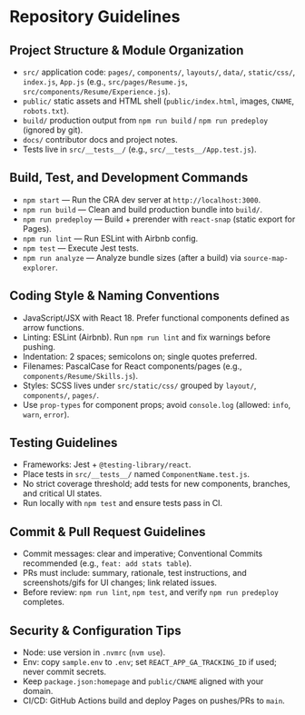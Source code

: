 # Repository Guidelines

## Project Structure & Module Organization
- `src/` application code: `pages/`, `components/`, `layouts/`, `data/`, `static/css/`, `index.js`, `App.js` (e.g., `src/pages/Resume.js`, `src/components/Resume/Experience.js`).
- `public/` static assets and HTML shell (`public/index.html`, images, `CNAME`, `robots.txt`).
- `build/` production output from `npm run build` / `npm run predeploy` (ignored by git).
- `docs/` contributor docs and project notes.
- Tests live in `src/__tests__/` (e.g., `src/__tests__/App.test.js`).

## Build, Test, and Development Commands
- `npm start` — Run the CRA dev server at `http://localhost:3000`.
- `npm run build` — Clean and build production bundle into `build/`.
- `npm run predeploy` — Build + prerender with `react-snap` (static export for Pages).
- `npm run lint` — Run ESLint with Airbnb config.
- `npm test` — Execute Jest tests.
- `npm run analyze` — Analyze bundle sizes (after a build) via `source-map-explorer`.

## Coding Style & Naming Conventions
- JavaScript/JSX with React 18. Prefer functional components defined as arrow functions.
- Linting: ESLint (Airbnb). Run `npm run lint` and fix warnings before pushing.
- Indentation: 2 spaces; semicolons on; single quotes preferred.
- Filenames: PascalCase for React components/pages (e.g., `components/Resume/Skills.js`).
- Styles: SCSS lives under `src/static/css/` grouped by `layout/`, `components/`, `pages/`.
- Use `prop-types` for component props; avoid `console.log` (allowed: `info`, `warn`, `error`).

## Testing Guidelines
- Frameworks: Jest + `@testing-library/react`.
- Place tests in `src/__tests__/` named `ComponentName.test.js`.
- No strict coverage threshold; add tests for new components, branches, and critical UI states.
- Run locally with `npm test` and ensure tests pass in CI.

## Commit & Pull Request Guidelines
- Commit messages: clear and imperative; Conventional Commits recommended (e.g., `feat: add stats table`).
- PRs must include: summary, rationale, test instructions, and screenshots/gifs for UI changes; link related issues.
- Before review: `npm run lint`, `npm test`, and verify `npm run predeploy` completes.

## Security & Configuration Tips
- Node: use version in `.nvmrc` (`nvm use`).
- Env: copy `sample.env` to `.env`; set `REACT_APP_GA_TRACKING_ID` if used; never commit secrets.
- Keep `package.json:homepage` and `public/CNAME` aligned with your domain.
- CI/CD: GitHub Actions build and deploy Pages on pushes/PRs to `main`.


